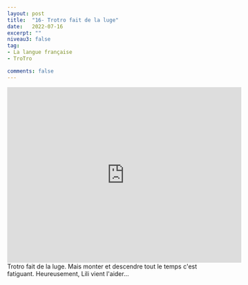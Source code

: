 ```yaml
---
layout: post
title:  "16- Trotro fait de la luge"
date:   2022-07-16
excerpt: ""
niveau3: false
tag:
- La langue française
- TroTro

comments: false
---
```

<center>
<img style="display: none;" src="/assets/img/thumbnails/trotro-16.jpg" alt="" width="1" height="1">
<iframe width="542px" height="406px" src="https://www.youtube.com/embed/0N5LcrXXhDs?rel=0&controls=1&showinfo=0&modestbranding=1&enablejsapi=1" allowfullscreen frameborder="0" ></iframe></center>
Trotro fait de la luge. Mais monter et descendre tout le temps c'est fatiguant. Heureusement, Lili vient l'aider...
